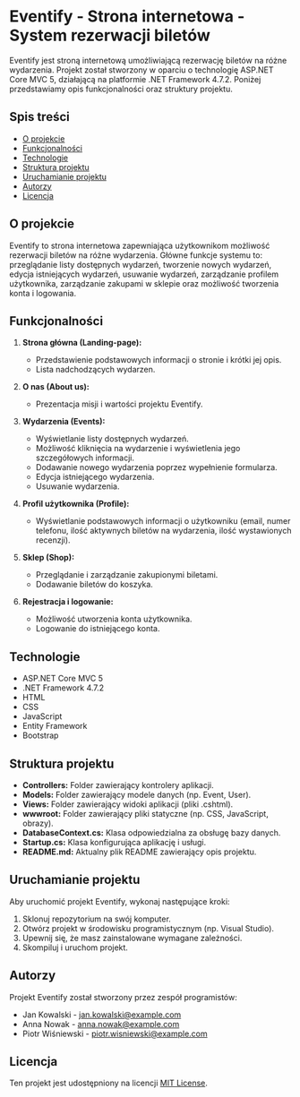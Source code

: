 # Eventify - Strona internetowa - System rezerwacji biletów

Eventify jest stroną internetową umożliwiającą rezerwację biletów na różne wydarzenia. Projekt został stworzony w oparciu o technologię ASP.NET Core MVC 5, działającą na platformie .NET Framework 4.7.2. Poniżej przedstawiamy opis funkcjonalności oraz struktury projektu.

## Spis treści

- [O projekcie](#o-projekcie)
- [Funkcjonalności](#funkcjonalności)
- [Technologie](#technologie)
- [Struktura projektu](#struktura-projektu)
- [Uruchamianie projektu](#uruchamianie-projektu)
- [Autorzy](#autorzy)
- [Licencja](#licencja)

## O projekcie

Eventify to strona internetowa zapewniająca użytkownikom możliwość rezerwacji biletów na różne wydarzenia. Główne funkcje systemu to: przeglądanie listy dostępnych wydarzeń, tworzenie nowych wydarzeń, edycja istniejących wydarzeń, usuwanie wydarzeń, zarządzanie profilem użytkownika, zarządzanie zakupami w sklepie oraz możliwość tworzenia konta i logowania.

## Funkcjonalności

1. **Strona główna (Landing-page):**
   - Przedstawienie podstawowych informacji o stronie i krótki jej opis.
   - Lista nadchodzących wydarzen.

2. **O nas (About us):**
   - Prezentacja misji i wartości projektu Eventify.

3. **Wydarzenia (Events):**
   - Wyświetlanie listy dostępnych wydarzeń.
   - Możliwość kliknięcia na wydarzenie i wyświetlenia jego szczegółowych informacji.
   - Dodawanie nowego wydarzenia poprzez wypełnienie formularza.
   - Edycja istniejącego wydarzenia.
   - Usuwanie wydarzenia.

4. **Profil użytkownika (Profile):**
   - Wyświetlanie podstawowych informacji o użytkowniku (email, numer telefonu, ilość aktywnych biletów na wydarzenia, ilość wystawionych recenzji).

5. **Sklep (Shop):**
   - Przeglądanie i zarządzanie zakupionymi biletami.
   - Dodawanie biletów do koszyka.

6. **Rejestracja i logowanie:**
   - Możliwość utworzenia konta użytkownika.
   - Logowanie do istniejącego konta.

## Technologie

- ASP.NET Core MVC 5
- .NET Framework 4.7.2
- HTML
- CSS
- JavaScript
- Entity Framework
- Bootstrap

## Struktura projektu

- **Controllers:** Folder zawierający kontrolery aplikacji.
- **Models:** Folder zawierający modele danych (np. Event, User).
- **Views:** Folder zawierający widoki aplikacji (pliki .cshtml).
- **wwwroot:** Folder zawierający pliki statyczne (np. CSS, JavaScript, obrazy).
- **DatabaseContext.cs:** Klasa odpowiedzialna za obsługę bazy danych.
- **Startup.cs:** Klasa konfigurująca aplikację i usługi.
- **README.md:** Aktualny plik README zawierający opis projektu.

## Uruchamianie projektu

Aby uruchomić projekt Eventify, wykonaj następujące kroki:

1. Sklonuj repozytorium na swój komputer.
2. Otwórz projekt w środowisku programistycznym (np. Visual Studio).
3. Upewnij się, że masz zainstalowane wymagane zależności.
4. Skompiluj i uruchom projekt.

## Autorzy

Projekt Eventify został stworzony przez zespół programistów:

- Jan Kowalski - jan.kowalski@example.com
- Anna Nowak - anna.nowak@example.com
- Piotr Wiśniewski - piotr.wisniewski@example.com

## Licencja

Ten projekt jest udostępniony na licencji [MIT License](LICENSE).
